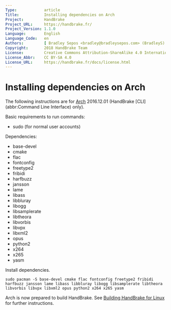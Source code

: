 ```yaml
---
Type:            article
Title:           Installing dependencies on Arch
Project:         HandBrake
Project_URL:     https://handbrake.fr/
Project_Version: 1.1.0
Language:        English
Language_Code:   en
Authors:         [ Bradley Sepos <bradley@bradleysepos.com> (BradleyS) ]
Copyright:       2018 HandBrake Team
License:         Creative Commons Attribution-ShareAlike 4.0 International
License_Abbr:    CC BY-SA 4.0
License_URL:     https://handbrake.fr/docs/license.html
---
```


Installing dependencies on Arch
===============================

The following instructions are for [Arch](https://www.archlinux.org) 2016.12.01 (HandBrake [CLI](abbr:Command Line Interface) only).

Basic requirements to run commands:

- sudo (for normal user accounts)

Dependencies:

- base-devel
- cmake
- flac
- fontconfig
- freetype2
- fribidi
- harfbuzz
- jansson
- lame
- libass
- libbluray
- libogg
- libsamplerate
- libtheora
- libvorbis
- libvpx
- libxml2
- opus
- python2
- x264
- x265
- yasm

Install dependencies.

    sudo pacman -S base-devel cmake flac fontconfig freetype2 fribidi harfbuzz jansson lame libass libbluray libogg libsamplerate libtheora libvorbis libvpx libxml2 opus python2 x264 x265 yasm

Arch is now prepared to build HandBrake. See [Building HandBrake for Linux](build-linux.html) for further instructions.
